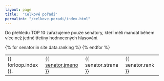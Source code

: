 ```yaml
---
layout: page
title:  "Celkové pořadí"
permalink: "/celkove-poradi/index.html"
---
```


<p>Do přehledu TOP 10 zařazujeme pouze senátory, kteří měli mandát během více než jedné třetiny hodnocených hlasování.</p>
<table class="table table-striped">
<tbody>
{% for senator in site.data.ranking %}
  <tr>
    <td>{{ forloop.index }}.</td>
    <td><a class="page-link" href="{{ senator.jmeno | datapage_url: '/senatori' }}">{{ senator.jmeno }}</a></td>
    <td>{{ senator.strana }}</td>
    <td>{{ senator.rank }}</td>
  </tr>
{% endfor %}
</tbody>
</table>

<!-- | datapage_url: "/poslanci" -->

